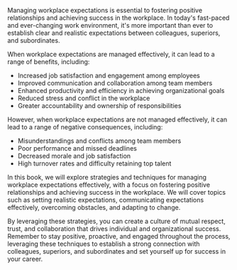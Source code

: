 
Managing workplace expectations is essential to fostering positive relationships and achieving success in the workplace. In today's fast-paced and ever-changing work environment, it's more important than ever to establish clear and realistic expectations between colleagues, superiors, and subordinates.

When workplace expectations are managed effectively, it can lead to a range of benefits, including:

* Increased job satisfaction and engagement among employees
* Improved communication and collaboration among team members
* Enhanced productivity and efficiency in achieving organizational goals
* Reduced stress and conflict in the workplace
* Greater accountability and ownership of responsibilities

However, when workplace expectations are not managed effectively, it can lead to a range of negative consequences, including:

* Misunderstandings and conflicts among team members
* Poor performance and missed deadlines
* Decreased morale and job satisfaction
* High turnover rates and difficulty retaining top talent

In this book, we will explore strategies and techniques for managing workplace expectations effectively, with a focus on fostering positive relationships and achieving success in the workplace. We will cover topics such as setting realistic expectations, communicating expectations effectively, overcoming obstacles, and adapting to change.

By leveraging these strategies, you can create a culture of mutual respect, trust, and collaboration that drives individual and organizational success. Remember to stay positive, proactive, and engaged throughout the process, leveraging these techniques to establish a strong connection with colleagues, superiors, and subordinates and set yourself up for success in your career.
